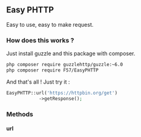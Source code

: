 ## Easy PHTTP
Easy to use, easy to make request.

### How does this works ?
Just install guzzle and this package with composer.

```bash
php composer require guzzlehttp/guzzle:~6.0
php composer require F57/EasyPHTTP
```

And that's all !
Just try it : 

```php
EasyPHTTP::url('https://httpbin.org/get')
            ->getResponse();
```

### Methods 

#### url